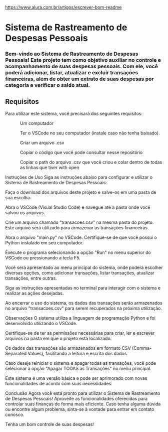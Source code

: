 https://www.alura.com.br/artigos/escrever-bom-readme


<h1>Sistema de Rastreamento de Despesas Pessoais</h1>

<h3>Bem-vindo ao Sistema de Rastreamento de Despesas Pessoais! Este projeto tem como objetivo auxiliar no controle e acompanhamento de suas despesas pessoais. Com ele, você poderá adicionar, listar, atualizar e excluir transações financeiras, além de obter um extrato de suas despesas por categoria e verificar o saldo atual.</h3>


<h2>Requisitos</h2>
<p>Para utilizar este sistema, você precisará dos seguintes requisitos:</p>

  <ul>
    <ul>Um computador</ul>
    <ul>Ter o VSCode no seu computador (instale caso não tenha baixado).</ul>
    <ul>Criar um arquivo .csv</ul>
    <ul>Copiar o código que você pode consultar nesse repositório</ul>
    <ul>Copiar o path do arquivo .csv que você criou e colar dentro de todas as linhas que tiver with open</ul>
  </ul>


Instruções de Uso
Siga as instruções abaixo para configurar e utilizar o Sistema de Rastreamento de Despesas Pessoais:

Faça o download dos arquivos deste projeto e salve-os em uma pasta de sua escolha.

Abra o VSCode (Visual Studio Code) e navegue até a pasta onde você salvou os arquivos.

Crie um arquivo chamado "transacoes.csv" na mesma pasta do projeto. Este arquivo será utilizado para armazenar as transações financeiras.

Abra o arquivo "main.py" no VSCode. Certifique-se de que você possui o Python instalado em seu computador.

Execute o programa selecionando a opção "Run" no menu superior do VSCode ou pressionando a tecla F5.

Você será apresentado ao menu principal do sistema, onde poderá escolher diversas opções, como adicionar transações, listar transações, atualizar transações, entre outras.

Siga as instruções apresentadas no terminal para interagir com o sistema e realizar as ações desejadas.

Ao encerrar o uso do sistema, os dados das transações serão armazenados no arquivo "transacoes.csv" para serem recuperados na próxima utilização.

Observações
O sistema utiliza a linguagem de programação Python e foi desenvolvido utilizando o VSCode.

Certifique-se de ter as permissões necessárias para criar, ler e escrever arquivos na pasta em que o projeto está localizado.

Os dados das transações são armazenados em formato CSV (Comma-Separated Values), facilitando a leitura e escrita dos dados.

Caso deseje reiniciar o sistema e apagar todas as transações, você pode selecionar a opção "Apagar TODAS as Transações" no menu principal.

Este sistema é uma versão básica e pode ser aprimorado com novas funcionalidades de acordo com suas necessidades.

Conclusão
Agora você está pronto para utilizar o Sistema de Rastreamento de Despesas Pessoais! Aproveite as funcionalidades oferecidas para controlar suas finanças de forma mais eficiente. Caso tenha alguma dúvida ou encontre algum problema, sinta-se à vontade para entrar em contato conosco.

Tenha um bom controle de suas despesas!




